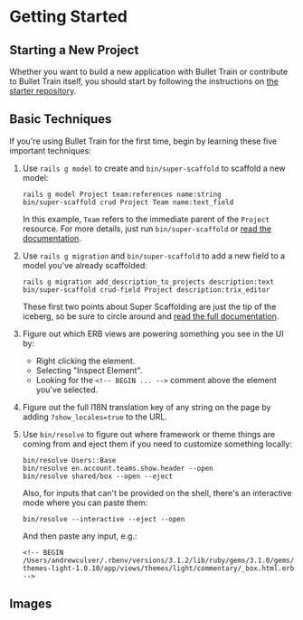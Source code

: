 # Getting Started

## Starting a New Project

Whether you want to build a new application with Bullet Train or contribute to Bullet Train itself, you should start by following the instructions on [the starter repository](https://github.com/bullet-train-co/bullet_train).

## Basic Techniques

If you're using Bullet Train for the first time, begin by learning these five important techniques:

1. Use `rails g model` to create and `bin/super-scaffold` to scaffold a new model:

    ```
    rails g model Project team:references name:string
    bin/super-scaffold crud Project Team name:text_field
    ```

    In this example, `Team` refers to the immediate parent of the `Project` resource. For more details, just run `bin/super-scaffold` or [read the documentation](/docs/super-scaffolding.md).

2. Use `rails g migration` and `bin/super-scaffold` to add a new field to a model you've already scaffolded:

    ```
    rails g migration add_description_to_projects description:text
    bin/super-scaffold crud-field Project description:trix_editor
    ```

    These first two points about Super Scaffolding are just the tip of the iceberg, so be sure to circle around and [read the full documentation](/docs/super-scaffolding.md).

3. Figure out which ERB views are powering something you see in the UI by:

    - Right clicking the element.
    - Selecting "Inspect Element".
    - Looking for the `<!-- BEGIN ... -->` comment above the element you've selected.

4. Figure out the full I18N translation key of any string on the page by adding `?show_locales=true` to the URL.

5. Use `bin/resolve` to figure out where framework or theme things are coming from and eject them if you need to customize something locally:

    ```
    bin/resolve Users::Base
    bin/resolve en.account.teams.show.header --open
    bin/resolve shared/box --open --eject
    ```

    Also, for inputs that can't be provided on the shell, there's an interactive mode where you can paste them:

    ```
    bin/resolve --interactive --eject --open
    ```

    And then paste any input, e.g.:

    ```
    <!-- BEGIN /Users/andrewculver/.rbenv/versions/3.1.2/lib/ruby/gems/3.1.0/gems/bullet_train-themes-light-1.0.10/app/views/themes/light/commentary/_box.html.erb -->
    ```

## Images
